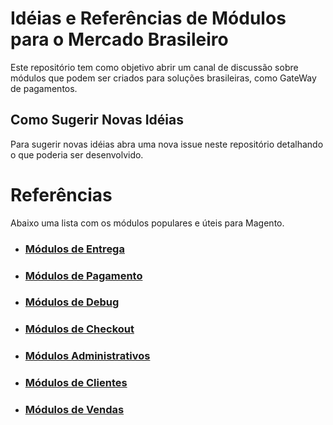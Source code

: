 # Idéias e Referências de Módulos para o Mercado Brasileiro

Este repositório tem como objetivo abrir um canal de discussão sobre módulos que podem ser criados para soluções brasileiras, como GateWay de pagamentos.

## Como Sugerir Novas Idéias

Para sugerir novas idéias abra uma nova issue neste repositório detalhando o que poderia ser desenvolvido.

# Referências

Abaixo uma lista com os módulos populares e úteis para Magento.

- ### [Módulos de Entrega](/docs/SHIPPING_MODULES.md)
- ### [Módulos de Pagamento](/docs/PAYMENT_MODULES.md)
- ### [Módulos de Debug](/docs/DEBUG_MODULES.md)
- ### [Módulos de Checkout](/docs/CHECKOUT_MODULES.md)
- ### [Módulos Administrativos](/docs/ADMIN_MODULES.md)
- ### [Módulos de Clientes](/docs/CUSTOMER_MODULES.md)
- ### [Módulos de Vendas](/docs/SALES_MODULES.md)
